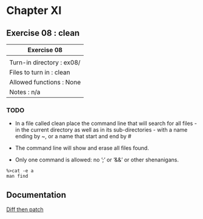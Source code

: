
# Chapter XI
## Exercise 08 : clean

|               Exercise 08             |
|---------------------------------------|
|                           |
| Turn-in directory : ex08/				|
| Files to turn in : clean			|
| Allowed functions : None				|
| Notes : n/a							|

### TODO

*  In a file called clean place the command line that will search for all files - in the
current directory as well as in its sub-directories - with a name ending by ~, or a
name that start and end by #

* The command line will show and erase all files found.

* Only one command is allowed: no ’;’ or ’&&’ or other shenanigans.

```
%>cat -e a
man find
```


## Documentation

[Diff then patch](https://github.com/beauhelmi/shell00/blob/main/ex08/clean)


